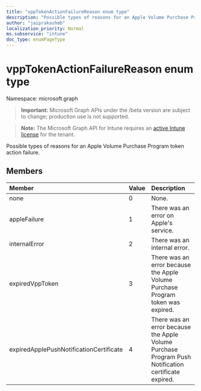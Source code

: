 ```yaml
---
title: "vppTokenActionFailureReason enum type"
description: "Possible types of reasons for an Apple Volume Purchase Program token action failure."
author: "jaiprakashmb"
localization_priority: Normal
ms.subservice: "intune"
doc_type: enumPageType
---
```


# vppTokenActionFailureReason enum type

Namespace: microsoft.graph
> **Important:** Microsoft Graph APIs under the /beta version are subject to change; production use is not supported.

> **Note:** The Microsoft Graph API for Intune requires an [active Intune license](https://go.microsoft.com/fwlink/?linkid=839381) for the tenant.


Possible types of reasons for an Apple Volume Purchase Program token action failure.

## Members
|Member|Value|Description|
|:---|:---|:---|
|none|0|None.|
|appleFailure|1|There was an error on Apple's service.|
|internalError|2|There was an internal error.|
|expiredVppToken|3|There was an error because the Apple Volume Purchase Program token was expired.|
|expiredApplePushNotificationCertificate|4|There was an error because the Apple Volume Purchase Program Push Notification certificate expired.|
